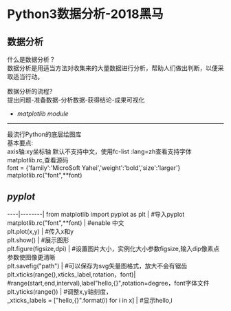 Python3数据分析-2018黑马
=======================
数据分析
-------
什么是数据分析？<br>
数据分析是用适当方法对收集来的大量数据进行分析，帮助人们做出判断，以便采取适当行动。

数据分析的流程?<br>
提出问题-准备数据-分析数据-获得结论-成果可视化

* *matplotlib module*
----------------------
最流行Python的底层绘图库<br>
基本要点:<br>
axis轴:xy坐标轴
默认不支持中文，使用fc-list :lang=zh查看支持字体<br>
matplotlib.rc,查看源码<br>
font = {'family':'MicroSoft Yahei','weight':'bold','size':'larger'}<br>
matplotlib.rc("font",**font)<br>

*pyplot*
---------
----|--------|
from matplotlib import pyplot as plt | #导入pyplot<br>
matplotlib.rc("font",**font)  |  #enable 中文<br>
plt.plot(x,y)  |   #传入x和y<br>
plt.show()      |  #展示图形<br>
plt.figure(figsize,dpi)  | #设置图片大小，实例化大小参数figsize,输入dip像素点参数使图像更清晰 <br>
plt.savefig("path")      | #可以保存为svg矢量图格式，放大不会有锯齿 <br>
plt.xticks(range(),xticks_label,rotation，font)|  #range(start,end,interval),label"hello,{}",rotation=degree，font字体文件<br>
plt.yticks(range())    |    #调整x,y轴刻度， <br>
_xticks_labels = ["hello,{}".format(i) for i in x]  | #显示hello,i<br>

